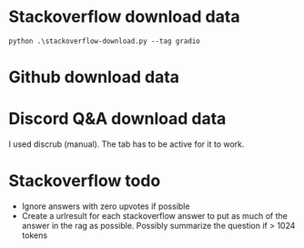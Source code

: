 # Stackoverflow download data

    python .\stackoverflow-download.py --tag gradio

# Github download data
# Discord Q&A download data

I used discrub (manual). The tab has to be active for it to work.

# Stackoverflow todo

- Ignore answers with zero upvotes if possible
- Create a urlresult for each stackoverflow answer to put as much of the answer in the rag as possible. Possibly summarize the question if > 1024 tokens

